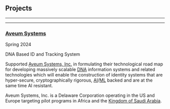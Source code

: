 ## Projects

---

---

### [Aveum Systems](https://www.aveumsystems.com)

Spring 2024

DNA Based ID and Tracking System

Supported [Aveum Systems, Inc.](https://www.aveumsystems.com/) in formulating their
technological road map for developing massively scalable [DNA](https://en.wikipedia.org/wiki/DNA) information systems and
related technologies which will enable the construction of identity systems that are hyper-secure, cryptographically
rigorous, [AI](https://en.wikipedia.org/wiki/Artificial_intelligence)/[ML](https://en.wikipedia.org/wiki/Machine_learning)
backed and are at the same time AI resistant.

Aveum Systems, Inc. is a Delaware Corporation operating in the US and Europe targeting pilot programs in Africa and
the [Kingdom of Saudi Arabia](https://houseofsaud.com/).

